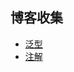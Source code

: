 ## 博客收集
* [泛型](https://blog.csdn.net/briblue/article/details/76736356)
* [注解](https://blog.csdn.net/briblue/article/details/73824058)
